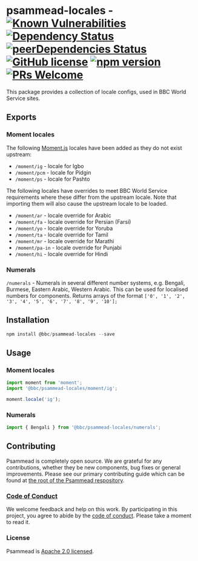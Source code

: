 # psammead-locales - [![Known Vulnerabilities](https://snyk.io/test/github/bbc/psammead/badge.svg?targetFile=packages%2Futilities%2Fpsammead-locales%2Fpackage.json)](https://snyk.io/test/github/bbc/psammead?targetFile=packages%2Futilities%2Fpsammead-locales%2Fpackage.json) [![Dependency Status](https://david-dm.org/bbc/psammead.svg?path=packages/utilities/psammead-locales)](https://david-dm.org/bbc/psammead?path=packages/utilities/psammead-locales) [![peerDependencies Status](https://david-dm.org/bbc/psammead/peer-status.svg?path=packages/utilities/psammead-locales)](https://david-dm.org/bbc/psammead?path=packages/utilities/psammead-locales&type=peer) [![GitHub license](https://img.shields.io/badge/license-Apache%202.0-blue.svg)](https://github.com/bbc/psammead/blob/latest/LICENSE) [![npm version](https://img.shields.io/npm/v/@bbc/psammead-locales.svg)](https://www.npmjs.com/package/@bbc/psammead-locales) [![PRs Welcome](https://img.shields.io/badge/PRs-welcome-brightgreen.svg)](https://github.com/bbc/psammead/blob/latest/CONTRIBUTING.md)

This package provides a collection of locale configs, used in BBC World Service sites.

## Exports

### Moment locales

The following [Moment.js](https://momentjs.com/) locales have been added as they do not exist upstream:

- `/moment/ig` - locale for Igbo
- `/moment/pcm` - locale for Pidgin
- `/moment/ps` - locale for Pashto

The following locales have overrides to meet BBC World Service requirements where these differ from the upstream locale. Note that importing them will also cause the upstream locale to be loaded.

- `/moment/ar` - locale override for Arabic
- `/moment/fa` - locale override for Persian (Farsi)
- `/moment/yo` - locale override for Yoruba
- `/moment/ta` - locale override for Tamil
- `/moment/mr` - locale override for Marathi
- `/moment/pa-in` - locale override for Punjabi
- `/moment/hi` - locale override for Hindi

### Numerals

`/numerals` - Numerals in several different number systems, e.g. Bengali, Burmese, Eastern Arabic, Western Arabic. This can be used for localised numbers for components. Returns arrays of the format `['0', '1', '2', '3', '4', '5', '6', '7', '8', '9', '10'];`

## Installation

```jsx
npm install @bbc/psammead-locales --save
```

## Usage

### Moment locales

```jsx
import moment from 'moment';
import '@bbc/psammead-locales/moment/ig';

moment.locale('ig');
```

### Numerals

```jsx
import { Bengali } from '@bbc/psammead-locales/numerals';
```

## Contributing

Psammead is completely open source. We are grateful for any contributions, whether they be new components, bug fixes or general improvements. Please see our primary contributing guide which can be found at [the root of the Psammead respository](https://github.com/bbc/psammead/blob/latest/CONTRIBUTING.md).

### [Code of Conduct](https://github.com/bbc/psammead/blob/latest/CODE_OF_CONDUCT.md)

We welcome feedback and help on this work. By participating in this project, you agree to abide by the [code of conduct](https://github.com/bbc/psammead/blob/latest/CODE_OF_CONDUCT.md). Please take a moment to read it.

### License

Psammead is [Apache 2.0 licensed](https://github.com/bbc/psammead/blob/latest/LICENSE).
